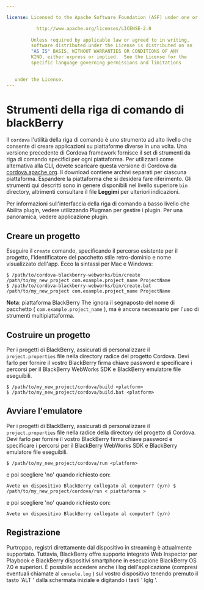 ```yaml
---

license: Licensed to the Apache Software Foundation (ASF) under one or more contributor license agreements. See the NOTICE file distributed with this work for additional information regarding copyright ownership. The ASF licenses this file to you under the Apache License, Version 2.0 (the "License"); you may not use this file except in compliance with the License. You may obtain a copy of the License at

           http://www.apache.org/licenses/LICENSE-2.0
    
         Unless required by applicable law or agreed to in writing,
         software distributed under the License is distributed on an
         "AS IS" BASIS, WITHOUT WARRANTIES OR CONDITIONS OF ANY
         KIND, either express or implied.  See the License for the
         specific language governing permissions and limitations
    

   under the License.
---
```


# Strumenti della riga di comando di blackBerry

Il `cordova` l'utilità della riga di comando è uno strumento ad alto livello che consente di creare applicazioni su piattaforme diverse in una volta. Una versione precedente di Cordova framework fornisce il set di strumenti da riga di comando specifici per ogni piattaforma. Per utilizzarli come alternativa alla CLI, dovete scaricare questa versione di Cordova da [cordova.apache.org][1]. Il download contiene archivi separati per ciascuna piattaforma. Espandere la piattaforma che si desidera fare riferimento. Gli strumenti qui descritti sono in genere disponibili nel livello superiore `bin` directory, altrimenti consultare il file **Leggimi** per ulteriori indicazioni.

 [1]: http://cordova.apache.org

Per informazioni sull'interfaccia della riga di comando a basso livello che Abilita plugin, vedere utilizzando Plugman per gestire i plugin. Per una panoramica, vedere applicazione plugin.

## Creare un progetto

Eseguire il `create` comando, specificando il percorso esistente per il progetto, l'identificatore del pacchetto stile retro-dominio e nome visualizzato dell'app. Ecco la sintassi per Mac e Windows:

    $ /path/to/cordova-blackberry-webworks/bin/create /path/to/my_new_project com.example.project_name ProjectName
    $ /path/to/cordova-blackberry-webworks/bin/create.bat /path/to/my_new_project com.example.project_name ProjectName
    

**Nota**: piattaforma BlackBerry The ignora il segnaposto del nome di pacchetto ( `com.example.project_name` ), ma è ancora necessario per l'uso di strumenti multipiattaforma.

## Costruire un progetto

Per i progetti di BlackBerry, assicurati di personalizzare il `project.properties` file nella directory radice del progetto Cordova. Devi farlo per fornire il vostro BlackBerry firma chiave password e specificare i percorsi per il BlackBerry WebWorks SDK e BlackBerry emulatore file eseguibili.

    $ /path/to/my_new_project/cordova/build <platform>
    $ /path/to/my_new_project/cordova/build.bat <platform>
    

## Avviare l'emulatore

Per i progetti di BlackBerry, assicurati di personalizzare il `project.properties` file nella radice della directory del progetto di Cordova. Devi farlo per fornire il vostro BlackBerry firma chiave password e specificare i percorsi per il BlackBerry WebWorks SDK e BlackBerry emulatore file eseguibili.

    $ /path/to/my_new_project/cordova/run <platform>
    

e poi scegliere 'no' quando richiesto con:

    Avete un dispositivo BlackBerry collegato al computer? (y/n) $ /path/to/my_new_project/cordova/run < piattaforma >
    

e poi scegliere 'no' quando richiesto con:

    Avete un dispositivo BlackBerry collegato al computer? (y/n)
    

## Registrazione

Purtroppo, registri direttamente dal dispositivo in streaming è attualmente supportato. Tuttavia, BlackBerry offre supporto integrato Web Inspector per Playbook e BlackBerry dispositivi smartphone in esecuzione BlackBerry OS 7.0 e superiori. È possibile accedere anche i log dell'applicazione (compresi eventuali chiamate al `console.log` ) sul vostro dispositivo tenendo premuto il tasto 'ALT ' dalla schermata iniziale e digitando i tasti ' lglg '.